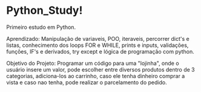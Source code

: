 # Python_Study!

Primeiro estudo em Python.

Aprendizado: Manipulação de variaveis, POO, iteraveis, percorrer dict's e listas, conhecimento dos loops FOR e WHILE,
prints e inputs, validações, funções, IF's e derivados, try except e lógica de programação com python.

Objetivo do Projeto: Programar um código para uma "lojinha", onde o usuário insere um valor, pode escolher entre diversos produtos dentro de 3 categorias, adiciona-los ao carrinho, caso ele tenha dinheiro comprar a vista e caso nao tenha, pode realizar o parcelamento do pedido.
 
